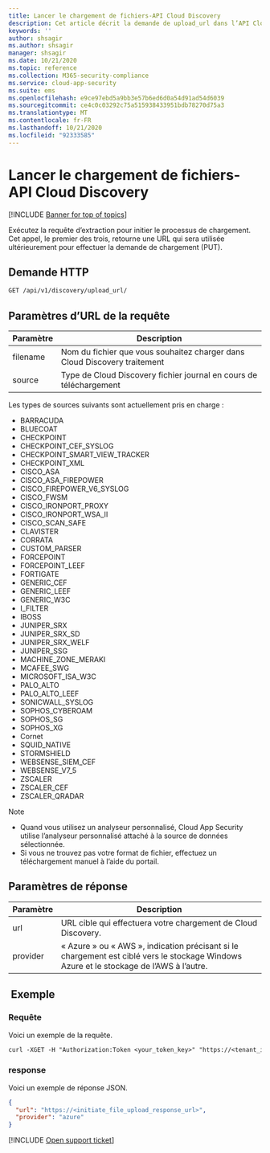 ```yaml
---
title: Lancer le chargement de fichiers-API Cloud Discovery
description: Cet article décrit la demande de upload_url dans l’API Cloud Discovery de Cloud App Security.
keywords: ''
author: shsagir
ms.author: shsagir
manager: shsagir
ms.date: 10/21/2020
ms.topic: reference
ms.collection: M365-security-compliance
ms.service: cloud-app-security
ms.suite: ems
ms.openlocfilehash: e9ce97ebd5a9bb3e57b6ed6d0a54d91ad54d6039
ms.sourcegitcommit: ce4c0c03292c75a515938433951bdb78270d75a3
ms.translationtype: MT
ms.contentlocale: fr-FR
ms.lasthandoff: 10/21/2020
ms.locfileid: "92333585"
---
```

# <a name="initiate-file-upload---cloud-discovery-api"></a>Lancer le chargement de fichiers-API Cloud Discovery

[!INCLUDE [Banner for top of topics](includes/banner.md)]

Exécutez la requête d’extraction pour initier le processus de chargement. Cet appel, le premier des trois, retourne une URL qui sera utilisée ultérieurement pour effectuer la demande de chargement (PUT).

## <a name="http-request"></a>Demande HTTP

```rest
GET /api/v1/discovery/upload_url/
```

## <a name="request-url-parameters"></a>Paramètres d’URL de la requête

| Paramètre | Description |
| --- |--- |
| filename | Nom du fichier que vous souhaitez charger dans Cloud Discovery traitement |
| source | Type de Cloud Discovery fichier journal en cours de téléchargement |

Les types de sources suivants sont actuellement pris en charge :

- BARRACUDA
- BLUECOAT
- CHECKPOINT
- CHECKPOINT_CEF_SYSLOG
- CHECKPOINT_SMART_VIEW_TRACKER
- CHECKPOINT_XML
- CISCO_ASA
- CISCO_ASA_FIREPOWER
- CISCO_FIREPOWER_V6_SYSLOG
- CISCO_FWSM
- CISCO_IRONPORT_PROXY
- CISCO_IRONPORT_WSA_II
- CISCO_SCAN_SAFE
- CLAVISTER
- CORRATA
- CUSTOM_PARSER
- FORCEPOINT
- FORCEPOINT_LEEF
- FORTIGATE
- GENERIC_CEF
- GENERIC_LEEF
- GENERIC_W3C
- I_FILTER
- IBOSS
- JUNIPER_SRX
- JUNIPER_SRX_SD
- JUNIPER_SRX_WELF
- JUNIPER_SSG
- MACHINE_ZONE_MERAKI
- MCAFEE_SWG
- MICROSOFT_ISA_W3C
- PALO_ALTO
- PALO_ALTO_LEEF
- SONICWALL_SYSLOG
- SOPHOS_CYBEROAM
- SOPHOS_SG
- SOPHOS_XG
- Cornet
- SQUID_NATIVE
- STORMSHIELD
- WEBSENSE_SIEM_CEF
- WEBSENSE_V7_5
- ZSCALER
- ZSCALER_CEF
- ZSCALER_QRADAR

> [!NOTE]
>
> - Quand vous utilisez un analyseur personnalisé, Cloud App Security utilise l’analyseur personnalisé attaché à la source de données sélectionnée.
> - Si vous ne trouvez pas votre format de fichier, effectuez un téléchargement manuel à l’aide du portail.

## <a name="response-parameters"></a>Paramètres de réponse

| Paramètre | Description |
| --- | --- |
| url | URL cible qui effectuera votre chargement de Cloud Discovery. |
| provider | « Azure » ou « AWS », indication précisant si le chargement est ciblé vers le stockage Windows Azure et le stockage de l’AWS à l’autre. |

## <a name="example"></a> Exemple

### <a name="request"></a>Requête

Voici un exemple de la requête.

```rest
curl -XGET -H "Authorization:Token <your_token_key>" "https://<tenant_id>.<tenant_region>.contoso.com/api/v1/discovery/upload_url/?filename=my_discovery_file.txt&source=LOG_3COM"
```

### <a name="response"></a>response

Voici un exemple de réponse JSON.

```json
{
  "url": "https://<initiate_file_upload_response_url>",
  "provider": "azure"
}
```

[!INCLUDE [Open support ticket](includes/support.md)]
